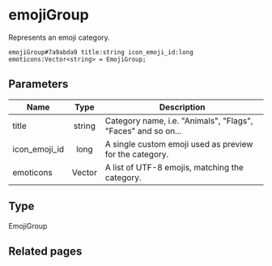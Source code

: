 # emojiGroup
Represents an emoji category.

```
emojiGroup#7a9abda9 title:string icon_emoji_id:long emoticons:Vector<string> = EmojiGroup;
```

## Parameters
| Name | Type | Description |
| ---- | :----: | ----------- |
| title | string | Category name, i.e. "Animals", "Flags", "Faces" and so on... |
| icon_emoji_id | long | A single custom emoji used as preview for the category. |
| emoticons | Vector<string> | A list of UTF-8 emojis, matching the category. |


## Type
EmojiGroup

## Related pages
